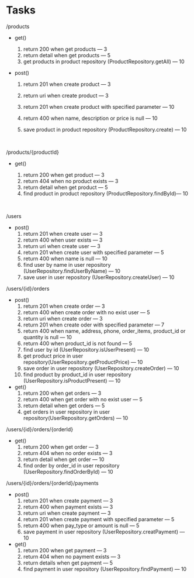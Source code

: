 # Tasks

/products

- get()

  1. return 200 when get products — 3
  2. return detail when get products — 5
  3. get products in product repository (ProductRepository.getAll) — 10

- post()

  1. return 201 when create product — 3

  2. return uri when create product — 3

  3. return 201 when create product with specified parameter — 10

  4. return 400 when name, description or price is null — 10

  5. save product in product repository (ProductRepository.create) — 10

     ​

/products/{productId}

- get()

  1. return 200 when get product — 3
  2. return 404 when no product exists — 3
  3. return detail when get product — 5
  4. find  product in product repository (ProductRepository.findById)— 10

  ​

/users

- post()
  1. return 201 when create user — 3
  2. return 400 when user exists — 3
  3. return uri when create user — 3
  4. return 201 when create user with specified parameter  — 5
  5. return 400 when name is null — 10
  6. find user by name in user repository (UserRepository.findUserByName) — 10 
  7. save user in user repository (UserRepository.createUser) — 10




/users/{id}/orders

- post()
  1. return 201 when create order — 3
  2. return 400 when create order with no exist user — 5
  3. return uri when create order — 3
  4. return 201 when create oder with specified parameter — 7
  5. return 400 when name, address, phone, order_items, product_id or quantity is null — 10
  6. return 400 when product_id is not found — 5
  7. find user by id (UserRepository.isUserPresent) — 10
  8. get product price in user repository(UserRepository.getProductPrice) — 10
  9. save order in user repository (UserRepository.createOrder) — 10
  10. find product by product_id in user repository (UserRepository.isProductPresent) — 10
- get()
  1. return 200 when get orders — 3
  2. return 400 when get order with no exist user — 5
  3. return detail when get orders — 5
  4. get orders in user repository in user repository(UserRepository.getOrders) — 10




/users/{id}/orders/{orderId}

- get()
  1. return 200 when get order — 3
  2. return 404 when no order exists — 3
  3. return detail when get order — 10
  4. find order by order_id in user repository (UserRepository.findOrderById) — 10




/users/{id}/orders/{orderId}/payments

- post()
  1. return 201 when create payment — 3
  2. return 400 when payment exists — 3
  3. return uri when create payment — 3
  4. return 201 when create payment with specified parameter — 5
  5. return 400 when pay_type or amount is null — 5
  6. save payment in user repository (UserRepository.creatPayment) — 10
- get()
  1. return 200 when get payment — 3
  2. return 404 when no payment exists — 3
  3. return details when get payment — 5
  4. find payment in user repository (UserRepository.findPayment) — 10






